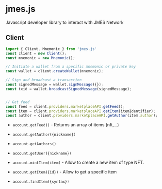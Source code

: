 # jmes.js

Javascript developer library to interact with JMES Network


## Client

```js
import { Client, Mnemonic } from 'jmes.js'
const client = new Client();
const mnemonic = new Mnemonic();

// Initiate a wallet from a specific mnemonic or private key
const wallet = client.createWallet(mnemonic);

// Sign and broadcast a transaction
const signedMessage = wallet.signMessage({});
const txid = wallet.broadcastSignedMessage(signedMessage);


// Get feed
const feed = client.providers.marketplaceAPI.getFeed();
const item = client.providers.marketplaceAPI.getItem(itemIdentifier);
const author = client.providers.marketplaceAPI.getAuthor(item.author);
```

- `account.getFeed()` - Returns an array of items (nft,...)

- `account.getAuthor({nickname})`
- `account.getAuthors()`
- `account.getUser({nickname})`

- `account.mintItem(item)` - Allow to create a new item of type NFT.
- `account.getItem({id})` - Allow to get a specific item
- `account.findItem({syntax})`
